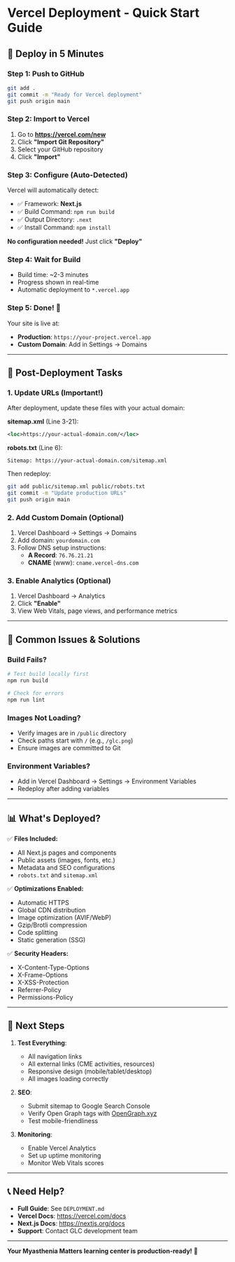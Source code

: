 # Vercel Deployment - Quick Start Guide

## 🚀 Deploy in 5 Minutes

### Step 1: Push to GitHub

```bash
git add .
git commit -m "Ready for Vercel deployment"
git push origin main
```

### Step 2: Import to Vercel

1. Go to **https://vercel.com/new**
2. Click **"Import Git Repository"**
3. Select your GitHub repository
4. Click **"Import"**

### Step 3: Configure (Auto-Detected)

Vercel will automatically detect:
- ✅ Framework: **Next.js**
- ✅ Build Command: `npm run build`
- ✅ Output Directory: `.next`
- ✅ Install Command: `npm install`

**No configuration needed!** Just click **"Deploy"**

### Step 4: Wait for Build

- Build time: ~2-3 minutes
- Progress shown in real-time
- Automatic deployment to `*.vercel.app`

### Step 5: Done! 🎉

Your site is live at:
- **Production**: `https://your-project.vercel.app`
- **Custom Domain**: Add in Settings → Domains

---

## 📝 Post-Deployment Tasks

### 1. Update URLs (Important!)

After deployment, update these files with your actual domain:

**sitemap.xml** (Line 3-21):
```xml
<loc>https://your-actual-domain.com/</loc>
```

**robots.txt** (Line 6):
```
Sitemap: https://your-actual-domain.com/sitemap.xml
```

Then redeploy:
```bash
git add public/sitemap.xml public/robots.txt
git commit -m "Update production URLs"
git push origin main
```

### 2. Add Custom Domain (Optional)

1. Vercel Dashboard → Settings → Domains
2. Add domain: `yourdomain.com`
3. Follow DNS setup instructions:
   - **A Record**: `76.76.21.21`
   - **CNAME** (www): `cname.vercel-dns.com`

### 3. Enable Analytics (Optional)

1. Vercel Dashboard → Analytics
2. Click **"Enable"**
3. View Web Vitals, page views, and performance metrics

---

## 🔧 Common Issues & Solutions

### Build Fails?
```bash
# Test build locally first
npm run build

# Check for errors
npm run lint
```

### Images Not Loading?
- Verify images are in `/public` directory
- Check paths start with `/` (e.g., `/glc.png`)
- Ensure images are committed to Git

### Environment Variables?
- Add in Vercel Dashboard → Settings → Environment Variables
- Redeploy after adding variables

---

## 📊 What's Deployed?

✅ **Files Included:**
- All Next.js pages and components
- Public assets (images, fonts, etc.)
- Metadata and SEO configurations
- `robots.txt` and `sitemap.xml`

✅ **Optimizations Enabled:**
- Automatic HTTPS
- Global CDN distribution
- Image optimization (AVIF/WebP)
- Gzip/Brotli compression
- Code splitting
- Static generation (SSG)

✅ **Security Headers:**
- X-Content-Type-Options
- X-Frame-Options
- X-XSS-Protection
- Referrer-Policy
- Permissions-Policy

---

## 🎯 Next Steps

1. **Test Everything**:
   - All navigation links
   - All external links (CME activities, resources)
   - Responsive design (mobile/tablet/desktop)
   - All images loading correctly

2. **SEO**:
   - Submit sitemap to Google Search Console
   - Verify Open Graph tags with [OpenGraph.xyz](https://www.opengraph.xyz/)
   - Test mobile-friendliness

3. **Monitoring**:
   - Enable Vercel Analytics
   - Set up uptime monitoring
   - Monitor Web Vitals scores

---

## 📞 Need Help?

- **Full Guide**: See `DEPLOYMENT.md`
- **Vercel Docs**: https://vercel.com/docs
- **Next.js Docs**: https://nextjs.org/docs
- **Support**: Contact GLC development team

---

**Your Myasthenia Matters learning center is production-ready!** 🎉

